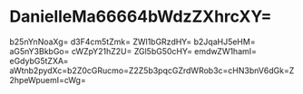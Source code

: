 # DanielleMa66664bWdzZXhrcXY=
b25nYnNoaXg=
d3F4cm5tZmk=
ZWl1bGRzdHY=
b2JqaHJ5eHM=
aG5nY3BkbGo=
cWZpY21hZ2U=
ZGl5bG50cHY=
emdwZW1hamI=
eGdybG5tZXA=
aWtnb2pydXc=b2Z0cGRucmo=Z2Z5b3pqcGZrdWRob3c=cHN3bnV6dGk=Z2hpeWpuemI=cWg=
